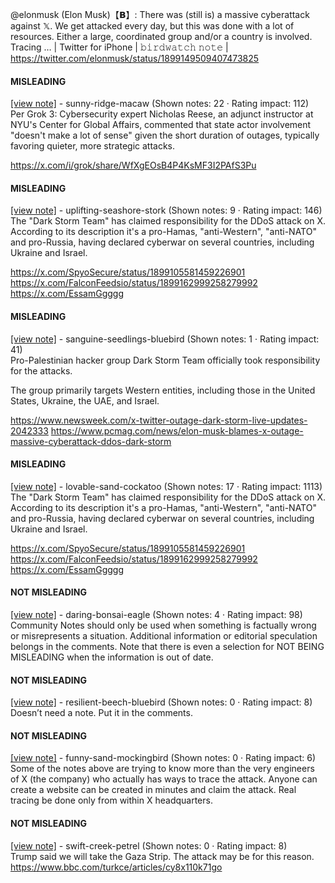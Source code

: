 @elonmusk (Elon Musk)【𝗕】: There was (still is) a massive cyberattack against 𝕏. We get attacked every day, but this was done with a lot of resources. Either a large, coordinated group and/or a country is involved. Tracing … | Twitter for iPhone | 𝚋𝚒𝚛𝚍𝚠𝚊𝚝𝚌𝚑 𝚗𝚘𝚝𝚎 | https://twitter.com/elonmusk/status/1899149509407473825

#### MISLEADING

[[view note]](https://x.com/i/birdwatch/n/1899318468983292259) - sunny-ridge-macaw (Shown notes: 22 · Rating impact: 112)\
Per Grok 3:
Cybersecurity expert Nicholas Reese, an adjunct instructor at NYU's Center for Global Affairs, commented that state actor involvement "doesn't make a lot of sense" given the short duration of outages, typically favoring quieter, more strategic attacks.


https://x.com/i/grok/share/WfXgEOsB4P4KsMF3I2PAfS3Pu

#### MISLEADING

[[view note]](https://x.com/i/birdwatch/n/1899210471200174205) - uplifting-seashore-stork (Shown notes: 9 · Rating impact: 146)\
The "Dark Storm Team" has claimed responsibility for the DDoS attack on X. According to its description it's a pro-Hamas, "anti-Western", "anti-NATO" and pro-Russia, having declared cyberwar on several countries, including Ukraine and Israel.

https://x.com/SpyoSecure/status/1899105581459226901
https://x.com/FalconFeedsio/status/1899162999258279992
https://x.com/EssamGgggg

#### MISLEADING

[[view note]](https://x.com/i/birdwatch/n/1899204546188153303) - sanguine-seedlings-bluebird (Shown notes: 1 · Rating impact: 41)\
Pro-Palestinian hacker group Dark Storm Team officially took responsibility for the attacks.

The group primarily targets Western entities, including those in the United States, Ukraine, the UAE, and Israel.

https://www.newsweek.com/x-twitter-outage-dark-storm-live-updates-2042333
https://www.pcmag.com/news/elon-musk-blames-x-outage-massive-cyberattack-ddos-dark-storm

#### MISLEADING

[[view note]](https://x.com/i/birdwatch/n/1899218378377834736) - lovable-sand-cockatoo (Shown notes: 17 · Rating impact: 1113)\
The "Dark Storm Team" has claimed responsibility for the DDoS attack on X. According to its description it's a pro-Hamas, "anti-Western", "anti-NATO" and pro-Russia, having declared cyberwar on several countries, including Ukraine and Israel.

https://x.com/SpyoSecure/status/1899105581459226901
https://x.com/FalconFeedsio/status/1899162999258279992
https://x.com/EssamGgggg

#### NOT MISLEADING

[[view note]](https://x.com/i/birdwatch/n/1899306851155771861) - daring-bonsai-eagle (Shown notes: 4 · Rating impact: 98)\
Community Notes should only be used when something is factually wrong or misrepresents a situation. Additional information or editorial speculation belongs in the comments. Note that there is even a selection for NOT BEING MISLEADING when the information is out of date.

#### NOT MISLEADING

[[view note]](https://x.com/i/birdwatch/n/1899234358151557565) - resilient-beech-bluebird (Shown notes: 0 · Rating impact: 8)\
Doesn’t need a note. Put it in the comments. 

#### NOT MISLEADING

[[view note]](https://x.com/i/birdwatch/n/1899172071529418874) - funny-sand-mockingbird (Shown notes: 0 · Rating impact: 6)\
Some of the notes above are trying to know more than the very engineers of X (the company) who actually has ways to trace the attack. Anyone can create a website can be created in minutes and claim the attack. Real tracing be done only from within X headquarters.

#### NOT MISLEADING

[[view note]](https://x.com/i/birdwatch/n/1899480590446924252) - swift-creek-petrel (Shown notes: 0 · Rating impact: 8)\
Trump said we will take the Gaza Strip. The attack may be for this reason. https://www.bbc.com/turkce/articles/cy8x110k71go
